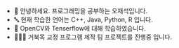 - 👋 안녕하세요. 프로그래밍을 공부하는 오재석입니다.
- 🔤 현재 학습한 언어는 C++, Java, Python, R 입니다.
- 📖 OpenCV와 Tenserflow에 대해 학습하였습니다.
- 🧑‍🤝‍🧑 거북목 교정 프로그램 제작 팀 프로젝트를 진행중 입니다.

<!---
jso303/jso303 is a ✨ special ✨ repository because its `README.md` (this file) appears on your GitHub profile.
You can click the Preview link to take a look at your changes.
--->
